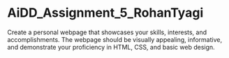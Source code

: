 # AiDD_Assignment_5_RohanTyagi
Create a personal webpage that showcases your skills, interests, and accomplishments. The webpage should be visually appealing, informative, and demonstrate your proficiency in HTML, CSS, and basic web design. 
